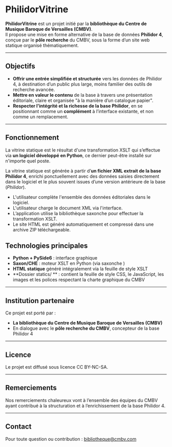# PhilidorVitrine

**PhilidorVitrine** est un projet initié par la **bibliothèque du Centre de Musique Baroque de Versailles (CMBV)**.  
Il propose une mise en forme alternative de la base de données **Philidor 4**, conçue par le **pôle recherche** du CMBV, sous la forme d’un site web statique organisé thématiquement.

---

## Objectifs

- **Offrir une entrée simplifiée et structurée** vers les données de Philidor 4, à destination d’un public plus large, moins familier des outils de recherche avancée.
- **Mettre en valeur le contenu** de la base à travers une présentation éditoriale, claire et organisée "à la manière d’un catalogue papier".
- **Respecter l'intégrité et la richesse de la base Philidor**, en se positionnant comme un **complément** à l’interface existante, et non comme un remplacement.

---

## Fonctionnement

La vitrine statique est le résultat d'une transformation XSLT qui s’effectue via **un logiciel développé en Python**, ce dernier peut-être installé sur n'importe quel poste.

La vitrine statique est générée à partir d’**un fichier XML extrait de la base Philidor 4**, enrichi ponctuellement avec des données saisies directement dans le logiciel et le plus souvent issues d’une version antérieure de la base (*Philidor*).

- L'utilisateur complète l'ensemble des données éditoriales dans le logiciel.
- L'utilisateur charge le document XML via l'interface.
- L’application utilise la bibliothèque 
saxonche
 pour effectuer la transformation XSLT.
- Le site HTML est généré automatiquement et compressé dans une archive ZIP téléchargeable.

## Technologies principales

- **Python + PySide6** : interface graphique
- **Saxon/CHE** : moteur XSLT en Python (via 
saxonche
)
- **HTML statique** généré intégralement via la feuille de style XSLT
- **Dossier 
statics/
** : contient la feuille de style CSS, le JavaScript, les images et les polices respectant la charte graphique du CMBV

---

## Institution partenaire

Ce projet est porté par :

- **La bibliothèque du Centre de Musique Baroque de Versailles (CMBV)**
- En dialogue avec le **pôle recherche du CMBV**, concepteur de la base Philidor 4

---

## Licence

Le projet est diffusé sous licence CC BY-NC-SA.

---

## Remerciements

Nos remerciements chaleureux vont à l’ensemble des équipes du CMBV ayant contribué à la structuration et à l’enrichissement de la base Philidor 4.

---

## Contact

Pour toute question ou contribution : bibliotheque@cmbv.com